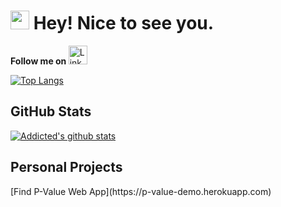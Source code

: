 <h1><img src="https://emojis.slackmojis.com/emojis/images/1531849430/4246/blob-sunglasses.gif?1531849430" width="30"/> Hey! Nice to see you.</h1>
<b>Follow me on  </b>
 <a href="https://www.linkedin.com/in/ashutosh-prusty/" target="_blank">
  <img height="30"
    alt="LinkedIn"
    src="https://img.shields.io/badge/LinkedIn-0077B5?style=for-the-badge&logo=linkedin&logoColor=white"
  />
</a>

[![Top Langs](https://github-readme-stats.vercel.app/api/top-langs/?username=prustyashutosh&layout=compact)](https://www.hackerrank.com/ashutoshprusty29)

<h2>GitHub Stats</h2>

[![Addicted's github stats](https://github-readme-stats.vercel.app/api?username=prustyashutosh&count_private=true&show_icons=true&theme=default&hide_rank=false)]()


<h2>Personal Projects</h2>
[Find P-Value Web App](https://p-value-demo.herokuapp.com)


<!--
**Addicted5/Addicted5** is a ✨ _special_ ✨ repository because its `README.md` (this file) appears on your GitHub profile.

[![Addicted's wakatime stats](https://github-readme-stats.vercel.app/api/wakatime?username=addicted)]()

Here are some ideas to get you started:

- 🔭 I’m currently working on ...
- 🌱 I’m currently learning ...
- 👯 I’m looking to collaborate on ...
- 🤔 I’m looking for help with ...
- 💬 Ask me about ...
- 📫 How to reach me: ...
- 😄 Pronouns: ...
- ⚡ Fun fact: ...

-->
